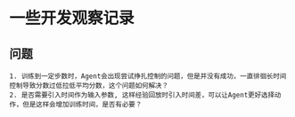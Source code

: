 ﻿# 一些开发观察记录

## 问题
    1. 训练到一定步数时，Agent会出现尝试挣扎控制的问题，但是并没有成功，一直徘徊长时间控制导致分数过低拉低平均分数，这个问题如何解决？
    2. 是否需要引入时间作为输入参数, 这样经验回放时引入时间差，可以让Agent更好选择动作，但是这样会增加训练时间，是否有必要？ 
    

